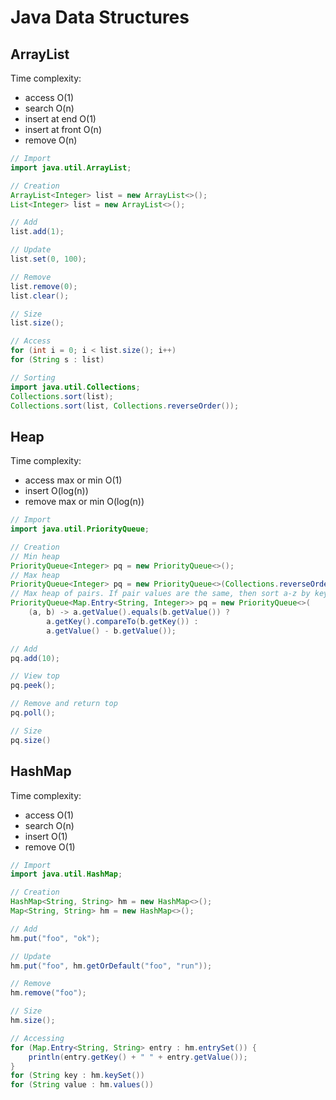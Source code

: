 # Java Data Structures

## ArrayList

Time complexity:
- access O(1)
- search O(n)
- insert at end O(1)
- insert at front O(n)
- remove O(n)

```java
// Import
import java.util.ArrayList;

// Creation
ArrayList<Integer> list = new ArrayList<>();
List<Integer> list = new ArrayList<>();

// Add
list.add(1);

// Update
list.set(0, 100);

// Remove
list.remove(0);
list.clear();

// Size
list.size();

// Access
for (int i = 0; i < list.size(); i++)
for (String s : list)

// Sorting
import java.util.Collections;
Collections.sort(list);
Collections.sort(list, Collections.reverseOrder());
```

## Heap

Time complexity:
- access max or min O(1)
- insert O(log(n))
- remove max or min O(log(n))

```java
// Import
import java.util.PriorityQueue;

// Creation
// Min heap
PriorityQueue<Integer> pq = new PriorityQueue<>();
// Max heap
PriorityQueue<Integer> pq = new PriorityQueue<>(Collections.reverseOrder);
// Max heap of pairs. If pair values are the same, then sort a-z by key.
PriorityQueue<Map.Entry<String, Integer>> pq = new PriorityQueue<>(
    (a, b) -> a.getValue().equals(b.getValue()) ?
        a.getKey().compareTo(b.getKey()) :
        a.getValue() - b.getValue());

// Add
pq.add(10);

// View top
pq.peek();

// Remove and return top
pq.poll();

// Size
pq.size()
```

## HashMap

Time complexity:
- access O(1)
- search O(n)
- insert O(1)
- remove O(1)

```java
// Import
import java.util.HashMap;

// Creation
HashMap<String, String> hm = new HashMap<>();
Map<String, String> hm = new HashMap<>();

// Add
hm.put("foo", "ok");

// Update
hm.put("foo", hm.getOrDefault("foo", "run"));

// Remove
hm.remove("foo");

// Size
hm.size();

// Accessing
for (Map.Entry<String, String> entry : hm.entrySet()) {
    println(entry.getKey() + " " + entry.getValue());
}
for (String key : hm.keySet())
for (String value : hm.values())
```